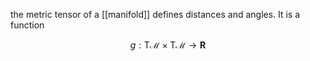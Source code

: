the metric tensor of a [[manifold]] defines distances and angles. It is a function

$$
g: \mathrm{T}\mathcal{M} \times \mathrm{T}\mathcal{M} \to \mathbf{R}
$$

